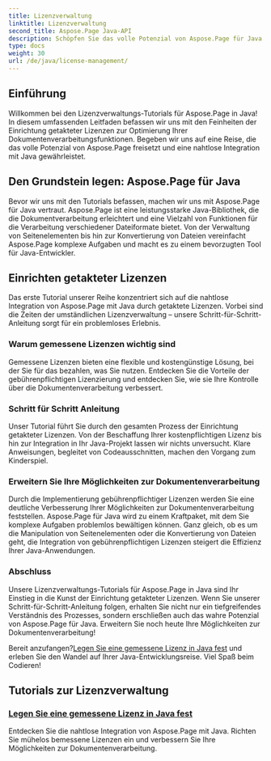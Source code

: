 ```yaml
---
title: Lizenzverwaltung
linktitle: Lizenzverwaltung
second_title: Aspose.Page Java-API
description: Schöpfen Sie das volle Potenzial von Aspose.Page für Java mit unseren Lizenzverwaltungs-Tutorials aus. Richten Sie gebührenpflichtige Lizenzen nahtlos ein, um die Möglichkeiten der Dokumentenverarbeitung zu steigern.
type: docs
weight: 30
url: /de/java/license-management/
---
```

## Einführung

Willkommen bei den Lizenzverwaltungs-Tutorials für Aspose.Page in Java! In diesem umfassenden Leitfaden befassen wir uns mit den Feinheiten der Einrichtung getakteter Lizenzen zur Optimierung Ihrer Dokumentenverarbeitungsfunktionen. Begeben wir uns auf eine Reise, die das volle Potenzial von Aspose.Page freisetzt und eine nahtlose Integration mit Java gewährleistet.

## Den Grundstein legen: Aspose.Page für Java

Bevor wir uns mit den Tutorials befassen, machen wir uns mit Aspose.Page für Java vertraut. Aspose.Page ist eine leistungsstarke Java-Bibliothek, die die Dokumentverarbeitung erleichtert und eine Vielzahl von Funktionen für die Verarbeitung verschiedener Dateiformate bietet. Von der Verwaltung von Seitenelementen bis hin zur Konvertierung von Dateien vereinfacht Aspose.Page komplexe Aufgaben und macht es zu einem bevorzugten Tool für Java-Entwickler.

## Einrichten getakteter Lizenzen

Das erste Tutorial unserer Reihe konzentriert sich auf die nahtlose Integration von Aspose.Page mit Java durch getaktete Lizenzen. Vorbei sind die Zeiten der umständlichen Lizenzverwaltung – unsere Schritt-für-Schritt-Anleitung sorgt für ein problemloses Erlebnis.

### Warum gemessene Lizenzen wichtig sind

Gemessene Lizenzen bieten eine flexible und kostengünstige Lösung, bei der Sie für das bezahlen, was Sie nutzen. Entdecken Sie die Vorteile der gebührenpflichtigen Lizenzierung und entdecken Sie, wie sie Ihre Kontrolle über die Dokumentenverarbeitung verbessert.

### Schritt für Schritt Anleitung

Unser Tutorial führt Sie durch den gesamten Prozess der Einrichtung getakteter Lizenzen. Von der Beschaffung Ihrer kostenpflichtigen Lizenz bis hin zur Integration in Ihr Java-Projekt lassen wir nichts unversucht. Klare Anweisungen, begleitet von Codeausschnitten, machen den Vorgang zum Kinderspiel.

### Erweitern Sie Ihre Möglichkeiten zur Dokumentenverarbeitung

Durch die Implementierung gebührenpflichtiger Lizenzen werden Sie eine deutliche Verbesserung Ihrer Möglichkeiten zur Dokumentenverarbeitung feststellen. Aspose.Page für Java wird zu einem Kraftpaket, mit dem Sie komplexe Aufgaben problemlos bewältigen können. Ganz gleich, ob es um die Manipulation von Seitenelementen oder die Konvertierung von Dateien geht, die Integration von gebührenpflichtigen Lizenzen steigert die Effizienz Ihrer Java-Anwendungen.

### Abschluss

Unsere Lizenzverwaltungs-Tutorials für Aspose.Page in Java sind Ihr Einstieg in die Kunst der Einrichtung getakteter Lizenzen. Wenn Sie unserer Schritt-für-Schritt-Anleitung folgen, erhalten Sie nicht nur ein tiefgreifendes Verständnis des Prozesses, sondern erschließen auch das wahre Potenzial von Aspose.Page für Java. Erweitern Sie noch heute Ihre Möglichkeiten zur Dokumentenverarbeitung!

 Bereit anzufangen?[Legen Sie eine gemessene Lizenz in Java fest](./set-metered-license/) und erleben Sie den Wandel auf Ihrer Java-Entwicklungsreise. Viel Spaß beim Codieren!
## Tutorials zur Lizenzverwaltung
### [Legen Sie eine gemessene Lizenz in Java fest](./set-metered-license/)
Entdecken Sie die nahtlose Integration von Aspose.Page mit Java. Richten Sie mühelos bemessene Lizenzen ein und verbessern Sie Ihre Möglichkeiten zur Dokumentenverarbeitung.